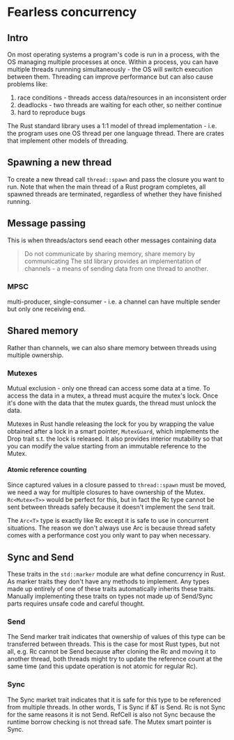 # Fearless concurrency
## Intro
On most operating systems a program's code is run in a process, with the OS managing multiple processes at once. Within a process, you can have multiple threads runnning simultaneously - the OS will switch execution between them. Threading can improve performance but can also cause problems like:
1. race conditions - threads access data/resources in an inconsistent order
1. deadlocks - two threads are waiting for each other, so neither continue
1. hard to reproduce bugs

The Rust standard library uses a 1:1 model of thread implementation - i.e. the program uses one OS thread per one language thread. There are crates that implement other models of threading.

## Spawning a new thread
To create a new thread call `thread::spawn` and pass the closure you want to run.
Note that when the main thread of a Rust program completes, all spawned threads are terminated, regardless of whether they have finished running.

## Message passing
This is when threads/actors send eeach other messages containing data
> Do not communicate by sharing memory, share memory by communicating
The std library provides an implementation of channels - a means of sending data from one thread to another.

### MPSC
multi-producer, single-consumer - i.e. a channel can have multiple sender but only one receiving end.

## Shared memory
Rather than channels, we can also share memory between threads using multiple ownership.

### Mutexes
Mutual exclusion - only one thread can access some data at a time. To access the data in a mutex, a thread must acquire the mutex's lock. Once it's done with the data that the mutex guards, the thread must unlock the data.

Mutexes in Rust handle releasing the lock for you by wrapping the value obtained after a lock in a smart pointer, `MutexGuard`, which implements the Drop trait s.t. the lock is released. It also provides interior mutability so that you can modify the value starting from an immutable reference to the Mutex.

#### Atomic reference counting
Since captured values in a closure passed to `thread::spawn` must be moved, we need a way for multiple closures to have ownership of the Mutex. `Rc<Mutex<T>>` would be perfect for this, but in fact the Rc type cannot be sent between threads safely because it doesn't implement the `Send` trait.

The `Arc<T>` type is exactly like Rc except it is safe to use in concurrent situations. The reason we don't always use Arc is because thread safety comes with a performance cost you only want to pay when necessary.

## Sync and Send
These traits in the `std::marker` module are what define concurrency in Rust. As marker traits they don't have any methods to implement. Any types made up entirely of one of these traits automatically inherits these traits. Manually implementing these traits on types not made up of Send/Sync parts requires unsafe code and careful thought.

### Send
The Send marker trait indicates that ownership of values of this type can be transferred between threads. This is the case for most Rust types, but not all, e.g. Rc cannot be Send because after cloning the Rc and moving it to another thread, both threads might try to update the reference count at the same time (and this update operation is not atomic for regular Rc).

### Sync
The Sync market trait indicates that it is safe for this type to be referenced from multiple threads. In other words, T is Sync if &T is Send.
Rc is not Sync for the same reasons it is not Send. RefCell is also not Sync because the runtime borrow checking is not thread safe. The Mutex smart pointer is Sync.